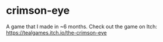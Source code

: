 # crimson-eye
A game that I made in ~6 months. Check out the game on Itch: https://tealgames.itch.io/the-crimson-eye
